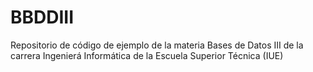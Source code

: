 # BBDDIII
Repositorio de código de ejemplo de la materia Bases de Datos III de la carrera Ingenierá Informática de la Escuela Superior Técnica (IUE)